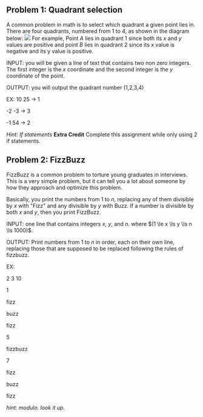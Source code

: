 ## Problem 1: Quadrant selection
A common problem in math is to select which quadrant a given point lies in. There are four quadrants, numbered from 1 to 4, as shown in the diagram below:
![](https://open.kattis.com/problems/quadrant/file/statement/en/img-0001.png)
For example, Point $A$ lies in quadrant 1 since both its $x$ and $y$ values are positive and point $B$ lies in quadrant 2 since its x value is negative and its y value is positive.

INPUT:
you will be given a line of text that contains two non zero integers. The first integer is the $x$ coordinate and the second integer is the $y$ coordinate of the point.

OUTPUT:
you will output the quadrant number (1,2,3,4)

EX:
10 25 -> 1

-2 -3 -> 3

-1 54 -> 2

_Hint: If statements_
**Extra Credit** Complete this assignment while only using 2 if statements.

## Problem 2: FizzBuzz
FizzBuzz is a common problem to torture young graduates in interviews. This is a very simple problem, but it can tell you a lot about someone by how they approach and optimize this problem.

Basically, you print the numbers from 1 to $n$, replacing any of them divisible by $x$ with "Fizz" and any divisible by $y$ with Buzz.
If a number is divisible by both $x$ and $y$, then you print FizzBuzz.

INPUT:
one line that contains integers $x$, $y$, and $n$. where $(1 \le x \ls y \ls n \ls 1000)$.

OUTPUT:
Print numbers from 1 to $n$ in order, each on their own line, replacing those that are supposed to be replaced following the rules of fizzbuzz.

EX:

2 3 10

1

fizz

buzz

fizz

5

fizzbuzz

7

fizz

buzz

fizz

_hint: modulo. look it up._